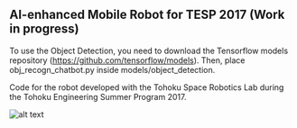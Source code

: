 ## AI-enhanced Mobile Robot for TESP 2017 (Work in progress)

To use the Object Detection, you need to download the Tensorflow models repository (https://github.com/tensorflow/models). Then, place obj_recogn_chatbot.py inside models/object_detection.

Code for the robot developed with the Tohoku Space Robotics Lab during the Tohoku Engineering Summer Program 2017.

![alt text](https://github.com/normandipalo/ai-mobile-robot-SRL/blob/master/images/Schermata%202017-08-08%20alle%2010.38.24.png?raw=true?raw=true)
